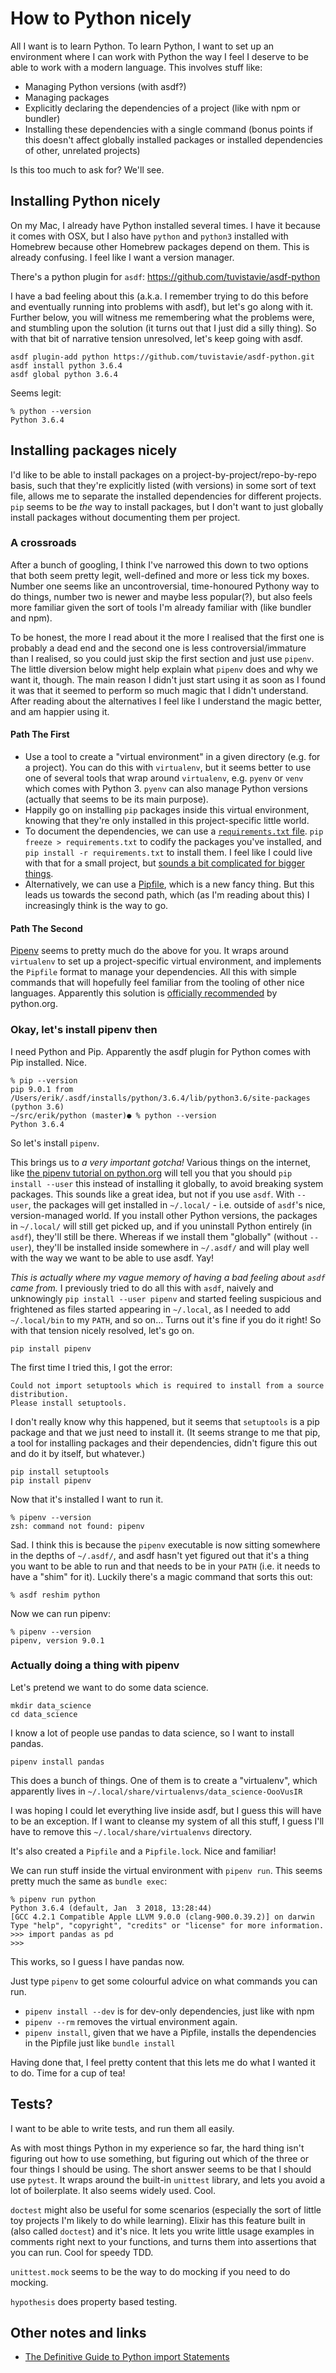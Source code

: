 # How to Python nicely

All I want is to learn Python. To learn Python, I want to set up an environment where I can work with Python the way I feel I deserve to be able to work with a modern language. This involves stuff like:

- Managing Python versions (with asdf?)
- Managing packages
- Explicitly declaring the dependencies of a project (like with npm or bundler)
- Installing these dependencies with a single command (bonus points if this doesn't affect globally installed packages or installed dependencies of other, unrelated projects)

Is this too much to ask for? We'll see.

## Installing Python nicely

On my Mac, I already have Python installed several times. I have it because it comes with OSX, but I also have `python` and `python3` installed with Homebrew because other Homebrew packages depend on them. This is already confusing. I feel like I want a version manager.

There's a python plugin for `asdf`: https://github.com/tuvistavie/asdf-python

I have a bad feeling about this (a.k.a. I remember trying to do this before and eventually running into problems with asdf), but let's go along with it. Further below, you will witness me remembering what the problems were, and stumbling upon the solution (it turns out that I just did a silly thing). So with that bit of narrative tension unresolved, let's keep going with asdf.

```
asdf plugin-add python https://github.com/tuvistavie/asdf-python.git
asdf install python 3.6.4
asdf global python 3.6.4
```

Seems legit:

```
% python --version
Python 3.6.4
```

## Installing packages nicely

I'd like to be able to install packages on a project-by-project/repo-by-repo basis, such that they're explicitly listed (with versions) in some sort of text file, allows me to separate the installed dependencies for different projects. `pip` seems to be _the_ way to install packages, but I don't want to just globally install packages without documenting them per project.

### A crossroads

After a bunch of googling, I think I've narrowed this down to two options that both seem pretty legit, well-defined and more or less tick my boxes. Number one seems like an uncontroversial, time-honoured Pythony way to do things, number two is newer and maybe less popular(?), but also feels more familiar given the sort of tools I'm already familiar with (like bundler and npm).

To be honest, the more I read about it the more I realised that the first one is probably a dead end and the second one is less controversial/immature than I realised, so you could just skip the first section and just use `pipenv`. The little diversion below might help explain what `pipenv` does and why we want it, though. The main reason I didn't just start using it as soon as I found it was that it seemed to perform so much magic that I didn't understand. After reading about the alternatives I feel like I understand the magic better, and am happier using it.

#### Path The First

* Use a tool to create a "virtual environment" in a given directory (e.g. for a project). You can do this with `virtualenv`, but it seems better to use one of several tools that wrap around `virtualenv`, e.g. `pyenv` or `venv` which comes with Python 3. `pyenv` can also manage Python versions (actually that seems to be its main purpose).
* Happily go on installing `pip` packages inside this virtual environment, knowing that they're only installed in this project-specific little world.
* To document the dependencies, we can use a [`requirements.txt` file](https://pip.pypa.io/en/stable/user_guide/#requirements-files). `pip freeze > requirements.txt` to codify the packages you've installed, and `pip install -r requirements.txt` to install them. I feel like I could live with that for a small project, but [sounds a bit complicated for bigger things](https://www.kennethreitz.org/essays/a-better-pip-workflow).
* Alternatively, we can use a [Pipfile](https://github.com/pypa/pipfile), which is a new fancy thing. But this leads us towards the second path, which (as I'm reading about this) I increasingly think is the way to go.

#### Path The Second

[Pipenv](https://github.com/pypa/pipenv) seems to pretty much do the above for you. It wraps around `virtualenv` to set up a project-specific virtual environment, and implements the `Pipfile` format to manage your dependencies. All this with simple commands that will hopefully feel familiar from the tooling of other nice languages. Apparently this solution is [officially recommended](https://packaging.python.org/tutorials/managing-dependencies/#managing-dependencies) by python.org.

### Okay, let's install pipenv then

I need Python and Pip. Apparently the asdf plugin for Python comes with Pip installed. Nice.

```
% pip --version
pip 9.0.1 from /Users/erik/.asdf/installs/python/3.6.4/lib/python3.6/site-packages (python 3.6)
~/src/erik/python (master)● % python --version
Python 3.6.4

```

So let's install `pipenv`.

This brings us to *a very important gotcha!* Various things on the internet, like [the pipenv tutorial on python.org](https://packaging.python.org/tutorials/managing-dependencies/#managing-dependencies) will tell you that you should `pip install --user` this instead of installing it globally, to avoid breaking system packages. This sounds like a great idea, but not if you use `asdf`. With `--user`, the packages will get installed in `~/.local/` - i.e. outside of `asdf`'s nice, version-managed world. If you install other Python versions, the packages in `~/.local/` will still get picked up, and if you uninstall Python entirely (in `asdf`), they'll still be there. Whereas if we install them "globally" (without `--user`), they'll be installed inside somewhere in `~/.asdf/` and will play well with the way we want to be able to use asdf. Yay!

*This is actually where my vague memory of having a bad feeling about `asdf` came from.* I previously tried to do all this with `asdf`, naively and unknowingly `pip install --user pipenv` and started feeling suspicious and frightened as files started appearing in `~/.local`, as I needed to add `~/.local/bin` to my `PATH`, and so on... Turns out it's fine if you do it right! So with that tension nicely resolved, let's go on.

```
pip install pipenv
```

The first time I tried this, I got the error:

```
Could not import setuptools which is required to install from a source distribution.
Please install setuptools.
```

I don't really know why this happened, but it seems that `setuptools` is a pip package and that we just need to install it. (It seems strange to me that pip, a tool for installing packages and their dependencies, didn't figure this out and do it by itself, but whatever.)

```
pip install setuptools
pip install pipenv
```

Now that it's installed I want to run it.

```
% pipenv --version
zsh: command not found: pipenv
```

Sad. I think this is because the `pipenv` executable is now sitting somewhere in the depths of `~/.asdf/`, and asdf hasn't yet figured out that it's a thing you want to be able to run and that needs to be in your `PATH` (i.e. it needs to have a "shim" for it). Luckily there's a magic command that sorts this out:

```
% asdf reshim python
```

Now we can run pipenv:

```
% pipenv --version
pipenv, version 9.0.1
```

### Actually doing a thing with pipenv

Let's pretend we want to do some data science.

```
mkdir data_science
cd data_science
```

I know a lot of people use pandas to data science, so I want to install pandas.

```
pipenv install pandas
```

This does a bunch of things. One of them is to create a "virtualenv", which apparently lives in `~/.local/share/virtualenvs/data_science-OooVusIR`

I was hoping I could let everything live inside asdf, but I guess this will have to be an exception. If I want to cleanse my system of all this stuff, I guess I'll have to remove this `~/.local/share/virtualenvs` directory.

It's also created a `Pipfile` and a `Pipfile.lock`. Nice and familiar!

We can run stuff inside the virtual environment with `pipenv run`. This seems pretty much the same as `bundle exec`:

```
% pipenv run python
Python 3.6.4 (default, Jan  3 2018, 13:28:44)
[GCC 4.2.1 Compatible Apple LLVM 9.0.0 (clang-900.0.39.2)] on darwin
Type "help", "copyright", "credits" or "license" for more information.
>>> import pandas as pd
>>>
```

This works, so I guess I have pandas now.

Just type `pipenv` to get some colourful advice on what commands you can run.

* `pipenv install --dev` is for dev-only dependencies, just like with npm
* `pipenv --rm` removes the virtual environment again.
* `pipenv install`, given that we have a Pipfile, installs the dependencies in the Pipfile just like `bundle install`

Having done that, I feel pretty content that this lets me do what I wanted it to do. Time for a cup of tea!

## Tests?

I want to be able to write tests, and run them all easily.

As with most things Python in my experience so far, the hard thing isn't figuring out how to use something, but figuring out which of the three or four things I should be using. The short answer seems to be that I should use `pytest`. It wraps around the built-in `unittest` library, and lets you avoid a lot of boilerplate. It also seems widely used. Cool.

`doctest` might also be useful for some scenarios (especially the sort of little toy projects I'm likely to do while learning). Elixir has this feature built in (also called `doctest`) and it's nice. It lets you write little usage examples in comments right next to your functions, and turns them into assertions that you can run. Cool for speedy TDD.

`unittest.mock` seems to be the way to do mocking if you need to do mocking.

`hypothesis` does property based testing.

## Other notes and links

* [The Definitive Guide to Python import Statements](https://chrisyeh96.github.io/2017/08/08/definitive-guide-python-imports.html)
